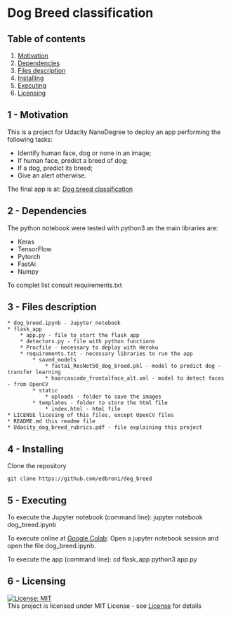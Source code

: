 # Dog Breed classification

## Table of contents
1. [Motivation](#motivation)
2. [Dependencies](#dependencies)
3. [Files description](#files)
4. [Installing](#install)
5. [Executing](#execute)
6. [Licensing](#license)


<a name="motivation"></a>
## 1 - Motivation

This is a project for Udacity NanoDegree to deploy an app performing the following
 tasks:

 - Identify human face, dog or none in an image;
 - If human face, predict a breed of dog;
 - If a dog, predict its breed;
 - Give an alert otherwise.

The final app is at: [Dog breed classification](http://frozen-plateau-36191.herokuapp.com)

<a name="dependencies"></a>
## 2 - Dependencies

The python notebook were tested with python3 an the main libraries are:<br>

 - Keras
 - TensorFlow
 - Pytorch
 - FastAi
 - Numpy

To complet list consult requirements.txt

<a name="files"></a>
## 3 - Files description

    * dog_breed.ipynb - Jupyter notebook
    * flask_app
        * app.py - file to start the flask app
        * detectors.py - file with python functions
        * Procfile - necessary to deploy with Heroku
        * requirements.txt - necessary libraries to run the app
            * saved_models
                * fastai_ResNet50_dog_breed.pkl - model to predict dog - transfer learning
                * haarcascade_frontalface_alt.xml - model to detect faces - from OpenCV
            * static
                * uploads - folder to save the images
            * templates - folder to store the html file
                * index.html - html file
    * LICENSE licesing of this files, except OpenCV files
    * README.md this readme file
    * Udacity_dog_breed_rubrics.pdf - file explaining this project
        

<a name="install"></a>
## 4 - Installing

Clone the repository<br>

	git clone https://github.com/edbroni/dog_breed

<a name="execute"></a>
## 5 - Executing

To execute the Jupyter notebook (command line):
    jupyter notebook dog_breed.ipynb

To execute online at [Google Colab](colab.research.google.com): 
Open a jupyter notebook session and open the file dog_breed.ipynb.

To execute the app (command line):
    cd flask_app
    python3 app.py

<a name="license"></a>
## 6 - Licensing

[![License: MIT](https://img.shields.io/badge/License-MIT-yellow.svg)](https://opensource.org/licenses/MIT)
<br>
This project is licensed under MIT License - see [License](LICENSE) for details

